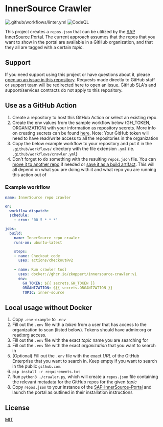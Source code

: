 # InnerSource Crawler
![.github/workflows/linter.yml](https://github.com/zkoppert/innersource-crawler/actions/workflows/linter.yml/badge.svg) ![CodeQL](https://github.com/zkoppert/innersource-crawler/actions/workflows/codeql-analysis.yml/badge.svg)

This project creates a `repos.json` that can be utilized by the [SAP InnerSource Portal][SAP-InnerSource-Portal]. The current approach assumes that the repos that you want to show in the portal are available in a GitHub organization, and that they all are tagged with a certain _topic_.

## Support
If you need support using this project or have questions about it, please [open up an issue in this repository](https://github.com/zkoppert/innersource-crawler/issues). Requests made directly to GitHub staff or support team will be redirected here to open an issue. GitHub SLA's and support/services contracts do not apply to this repository.

## Use as a GitHub Action

1. Create a repository to host this GitHub Action or select an existing repo.
1. Create the env values from the sample workflow below (GH_TOKEN, ORGANIZATION) with your information as repository secrets. More info on creating secrets can be found [here](https://docs.github.com/en/actions/security-guides/encrypted-secrets).
Note: Your GitHub token will need to have read/write access to all the repositories in the organization
1. Copy the below example workflow to your repository and put it in the `.github/workflows/` directory with the file extension `.yml` (ie. `.github/workflows/crawler.yml`)
1. Don't forget to do something with the resulting `repos.json` file. You can [move it to another repo]() if needed or [save it as a build artifact](). This will all depend on what you are doing with it and what repo you are running this action out of

### Example workflow
```yaml
name: InnerSource repo crawler

on:
  workflow_dispatch:
  schedule:
    - cron: '00 5 * * *'

jobs:
  build:
    name: InnerSource repo crawler
    runs-on: ubuntu-latest

    steps:
    - name: Checkout code
      uses: actions/checkout@v2
    
    - name: Run crawler tool
      uses: docker://ghcr.io/zkoppert/innersource-crawler:v1
      env:
        GH_TOKEN: ${{ secrets.GH_TOKEN }}
        ORGANIZATION: ${{ secrets.ORGANIZATION }}
        TOPIC: inner-source
```

## Local usage without Docker

1. Copy `.env-example` to `.env`
1. Fill out the `.env` file with a _token_ from a user that has access to the organization to scan (listed below). Tokens should have admin:org or read:org access.
1. Fill out the `.env` file with the exact _topic_ name you are searching for
1. Fill out the `.env` file with the exact _organization_ that you want to search in
1. (Optional) Fill out the `.env` file with the exact _URL_ of the GitHub Enterprise that you want to search in. Keep empty if you want to search in the  public `github.com`.
1. `pip install -r requirements.txt`
1. Run `python3 ./crawler.py`, which will create a `repos.json` file containing the relevant metadata for the GitHub repos for the given _topic_
1. Copy `repos.json` to your instance of the [SAP-InnerSource-Portal][SAP-InnerSource-Portal] and launch the portal as outlined in their installation instructions

[SAP-InnerSource-Portal]: https://github.com/sap/project-portal-for-InnerSource

## License
[MIT](LICENSE)
